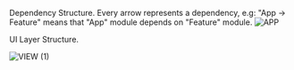 Dependency Structure. Every arrow represents a dependency, e.g: "App -> Feature" means that "App" module depends on "Feature" module.
![APP](https://github.com/deadrudolph/ReduxTemplate/assets/85884456/b3967bdd-2088-479b-8cb6-8a485231bad8)

UI Layer Structure.

![VIEW (1)](https://github.com/deadrudolph/ReduxTemplate/assets/85884456/86e7aa8c-f10a-4943-9020-bac1bfccb6ef)
